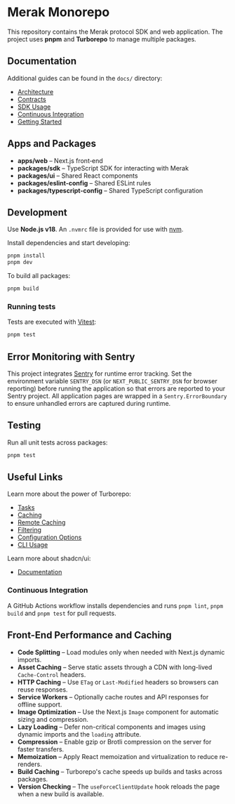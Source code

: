 # Merak Monorepo

This repository contains the Merak protocol SDK and web application. The project uses **pnpm** and **Turborepo** to manage multiple packages.

## Documentation

Additional guides can be found in the `docs/` directory:
- [Architecture](docs/architecture.md)
- [Contracts](docs/contracts.md)
- [SDK Usage](docs/sdk.md)
- [Continuous Integration](docs/ci-cd.md)
- [Getting Started](docs/getting-started.md)

## Apps and Packages

- **apps/web** – Next.js front‑end
- **packages/sdk** – TypeScript SDK for interacting with Merak
- **packages/ui** – Shared React components
- **packages/eslint-config** – Shared ESLint rules
- **packages/typescript-config** – Shared TypeScript configuration

## Development

Use **Node.js v18**. An `.nvmrc` file is provided for use with [nvm](https://github.com/nvm-sh/nvm).

Install dependencies and start developing:

```bash
pnpm install
pnpm dev
```

To build all packages:

```bash
pnpm build
```

### Running tests

Tests are executed with [Vitest](https://vitest.dev/):

```bash
pnpm test
```

## Error Monitoring with Sentry

This project integrates [Sentry](https://sentry.io/) for runtime error tracking.
Set the environment variable `SENTRY_DSN` (or `NEXT_PUBLIC_SENTRY_DSN` for
browser reporting) before running the application so that errors are reported to
your Sentry project.
All application pages are wrapped in a `Sentry.ErrorBoundary` to ensure
unhandled errors are captured during runtime.

## Testing

Run all unit tests across packages:

```sh
pnpm test
```

## Useful Links

Learn more about the power of Turborepo:

- [Tasks](https://turbo.build/repo/docs/core-concepts/monorepos/running-tasks)
- [Caching](https://turbo.build/repo/docs/core-concepts/caching)
- [Remote Caching](https://turbo.build/repo/docs/core-concepts/remote-caching)
- [Filtering](https://turbo.build/repo/docs/core-concepts/monorepos/filtering)
- [Configuration Options](https://turbo.build/repo/docs/reference/configuration)
- [CLI Usage](https://turbo.build/repo/docs/reference/command-line-reference)

Learn more about shadcn/ui:

- [Documentation](https://ui.shadcn.com/docs)
### Continuous Integration

A GitHub Actions workflow installs dependencies and runs `pnpm lint`, `pnpm build` and `pnpm test` for pull requests.


## Front-End Performance and Caching

- **Code Splitting** – Load modules only when needed with Next.js dynamic imports.
- **Asset Caching** – Serve static assets through a CDN with long-lived `Cache-Control` headers.
- **HTTP Caching** – Use `ETag` or `Last-Modified` headers so browsers can reuse responses.
- **Service Workers** – Optionally cache routes and API responses for offline support.
- **Image Optimization** – Use the Next.js `Image` component for automatic sizing and compression.
- **Lazy Loading** – Defer non-critical components and images using dynamic imports and the `loading` attribute.
- **Compression** – Enable gzip or Brotli compression on the server for faster transfers.
- **Memoization** – Apply React memoization and virtualization to reduce re-renders.
- **Build Caching** – Turborepo's cache speeds up builds and tasks across packages.
- **Version Checking** – The `useForceClientUpdate` hook reloads the page when a new build is available.
